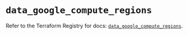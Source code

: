 # `data_google_compute_regions`

Refer to the Terraform Registry for docs: [`data_google_compute_regions`](https://registry.terraform.io/providers/hashicorp/google/6.23.0/docs/data-sources/compute_regions).
